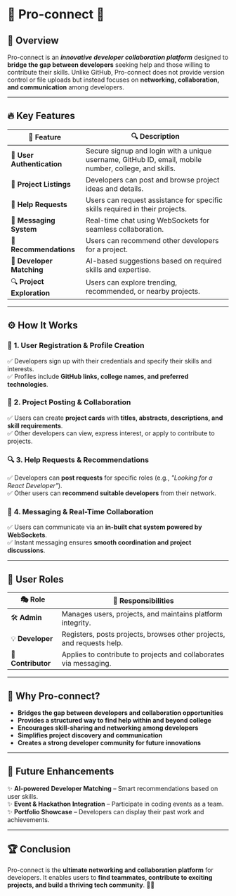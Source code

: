 # 🌟 Pro-connect 🚀

## 🎯 Overview
Pro-connect is an ***innovative developer collaboration platform*** designed to **bridge the gap between developers** seeking help and those willing to contribute their skills. Unlike GitHub, Pro-connect does not provide version control or file uploads but instead focuses on **networking, collaboration, and communication** among developers.

---

## 🔥 Key Features

| 🚀 Feature | 🔍 Description |
|-----------|--------------|
| 🔐 **User Authentication** | Secure signup and login with a unique username, GitHub ID, email, mobile number, college, and skills. |
| 📌 **Project Listings** | Developers can post and browse project ideas and details. |
| 🤝 **Help Requests** | Users can request assistance for specific skills required in their projects. |
| 💬 **Messaging System** | Real-time chat using WebSockets for seamless collaboration. |
| 🎯 **Recommendations** | Users can recommend other developers for a project. |
| 🧩 **Developer Matching** | AI-based suggestions based on required skills and expertise. |
| 🔍 **Project Exploration** | Users can explore trending, recommended, or nearby projects. |

---

## ⚙️ How It Works

### 📝 **1. User Registration & Profile Creation**
✅ Developers sign up with their credentials and specify their skills and interests.  
✅ Profiles include **GitHub links, college names, and preferred technologies**.

### 📌 **2. Project Posting & Collaboration**
✅ Users can create **project cards** with **titles, abstracts, descriptions, and skill requirements**.  
✅ Other developers can view, express interest, or apply to contribute to projects.

### 🔍 **3. Help Requests & Recommendations**
✅ Developers can **post requests** for specific roles (e.g., *"Looking for a React Developer"*).  
✅ Other users can **recommend suitable developers** from their network.

### 💬 **4. Messaging & Real-Time Collaboration**
✅ Users can communicate via an **in-built chat system powered by WebSockets**.  
✅ Instant messaging ensures **smooth coordination and project discussions**.

---

## 👥 User Roles

| 🎭 Role | 📌 Responsibilities |
|--------|------------------|
| 🛠️ **Admin** | Manages users, projects, and maintains platform integrity. |
| 💡 **Developer** | Registers, posts projects, browses other projects, and requests help. |
| 🤝 **Contributor** | Applies to contribute to projects and collaborates via messaging. |

---

## 🎯 Why Pro-connect?

- **Bridges the gap between developers and collaboration opportunities**  
- **Provides a structured way to find help within and beyond college**  
- **Encourages skill-sharing and networking among developers**  
- **Simplifies project discovery and communication**  
- **Creates a strong developer community for future innovations**  

---

## 🔮 Future Enhancements
✨ **AI-powered Developer Matching** – Smart recommendations based on user skills.  
✨ **Event & Hackathon Integration** – Participate in coding events as a team.  
✨ **Portfolio Showcase** – Developers can display their past work and achievements.  

---

## 🏆 Conclusion
Pro-connect is the **ultimate networking and collaboration platform** for developers. It enables users to **find teammates, contribute to exciting projects, and build a thriving tech community**. 🚀🔥